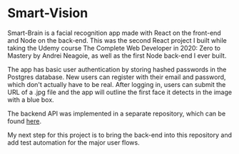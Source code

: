 # Smart-Vision

Smart-Brain is a facial recognition app made with React on the front-end and Node on the back-end. This was the second React project I built while taking the Udemy course The Complete Web Developer in 2020: Zero to Mastery by Andrei Neagoie, as well as the first Node back-end I ever built. 

The app has basic user authentication by storing hashed passwords in the Postgres database. New users can register with their email and password, which don't actually have to be real. After logging in, users can submit the URL of a .jpg file and the app will outline the first face it detects in the image with a blue box.

The backend API was implemented in a separate repository, which can be found [here](https://github.com/kartikeyonweb/Smart-Vision-Backend).

My next step for this project is to bring the back-end into this repository and add test automation for the major user flows. 
